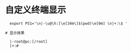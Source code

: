 # 自定义终端显示

``` shell
  export PS1='\n|-\u@\h:[\e[34m\]$(pwd)\e[0m] \n|+:\$ '

# 显示效果

  |-root@pc:[/root]
  |+:# 

```

